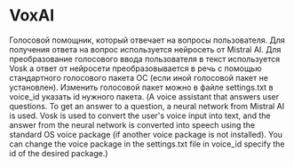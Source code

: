 # VoxAI
Голосовой помощник, который отвечает на вопросы пользователя. Для получения ответа на вопрос используется нейросеть от Mistral AI. Для преобразование голосового ввода пользователя в текст используется Vosk а ответ от нейросети преобразовывается в речь с помощью стандартного голосового пакета ОС (если иной голосовой пакет не установлен). Изменить голосовой пакет можно в файле settings.txt в voice_id указать id нужного пакета. (A voice assistant that answers user questions. To get an answer to a question, a neural network from Mistral AI is used. Vosk is used to convert the user's voice input into text, and the answer from the neural network is converted into speech using the standard OS voice package (if another voice package is not installed). You can change the voice package in the settings.txt file in voice_id specify the id of the desired package.)
